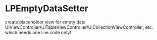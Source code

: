 # LPEmptyDataSetter

create placeholder view for empty data UIViewController/UITableViewController/UICollectionViewController,  etc. which needs one line code only!
